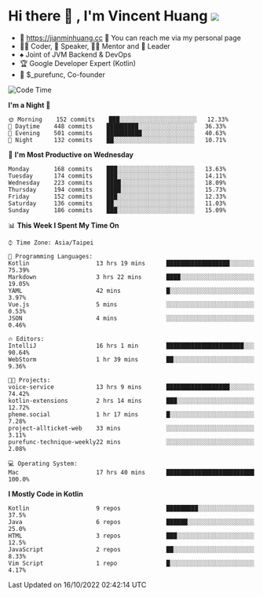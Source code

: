 # Hi there 👋 , I'm Vincent Huang ![](https://komarev.com/ghpvc/?username=Jian-Min-Huang)
- 💎 https://jianminhuang.cc 🙋 You can reach me via my personal page
- 👨‍💻 Coder, 🎤 Speaker, 👨‍🏫 Mentor and 🚀 Leader
- ♠️ Joint of JVM Backend & DevOps
- 🏆 Google Developer Expert (Kotlin)
- 💼 $_purefunc, Co-founder

<!--START_SECTION:waka-->
![Code Time](http://img.shields.io/badge/Code%20Time-1%2C080%20hrs%2016%20mins-blue)

**I'm a Night 🦉** 

```text
🌞 Morning    152 commits    ███░░░░░░░░░░░░░░░░░░░░░░   12.33% 
🌆 Daytime    448 commits    █████████░░░░░░░░░░░░░░░░   36.33% 
🌃 Evening    501 commits    ██████████░░░░░░░░░░░░░░░   40.63% 
🌙 Night      132 commits    ██░░░░░░░░░░░░░░░░░░░░░░░   10.71%

```
📅 **I'm Most Productive on Wednesday** 

```text
Monday       168 commits    ███░░░░░░░░░░░░░░░░░░░░░░   13.63% 
Tuesday      174 commits    ███░░░░░░░░░░░░░░░░░░░░░░   14.11% 
Wednesday    223 commits    ████░░░░░░░░░░░░░░░░░░░░░   18.09% 
Thursday     194 commits    ████░░░░░░░░░░░░░░░░░░░░░   15.73% 
Friday       152 commits    ███░░░░░░░░░░░░░░░░░░░░░░   12.33% 
Saturday     136 commits    ██░░░░░░░░░░░░░░░░░░░░░░░   11.03% 
Sunday       186 commits    ███░░░░░░░░░░░░░░░░░░░░░░   15.09%

```


📊 **This Week I Spent My Time On** 

```text
⌚︎ Time Zone: Asia/Taipei

💬 Programming Languages: 
Kotlin                   13 hrs 19 mins      ██████████████████░░░░░░░   75.39% 
Markdown                 3 hrs 22 mins       ████░░░░░░░░░░░░░░░░░░░░░   19.05% 
YAML                     42 mins             █░░░░░░░░░░░░░░░░░░░░░░░░   3.97% 
Vue.js                   5 mins              ░░░░░░░░░░░░░░░░░░░░░░░░░   0.53% 
JSON                     4 mins              ░░░░░░░░░░░░░░░░░░░░░░░░░   0.46%

🔥 Editors: 
IntelliJ                 16 hrs 1 min        ██████████████████████░░░   90.64% 
WebStorm                 1 hr 39 mins        ██░░░░░░░░░░░░░░░░░░░░░░░   9.36%

🐱‍💻 Projects: 
voice-service            13 hrs 9 mins       ██████████████████░░░░░░░   74.42% 
kotlin-extensions        2 hrs 14 mins       ███░░░░░░░░░░░░░░░░░░░░░░   12.72% 
pheme.social             1 hr 17 mins        █░░░░░░░░░░░░░░░░░░░░░░░░   7.28% 
project-allticket-web    33 mins             ░░░░░░░░░░░░░░░░░░░░░░░░░   3.11% 
purefunc-technique-weekly22 mins             ░░░░░░░░░░░░░░░░░░░░░░░░░   2.08%

💻 Operating System: 
Mac                      17 hrs 40 mins      █████████████████████████   100.0%

```

**I Mostly Code in Kotlin** 

```text
Kotlin                   9 repos             █████████░░░░░░░░░░░░░░░░   37.5% 
Java                     6 repos             ██████░░░░░░░░░░░░░░░░░░░   25.0% 
HTML                     3 repos             ███░░░░░░░░░░░░░░░░░░░░░░   12.5% 
JavaScript               2 repos             ██░░░░░░░░░░░░░░░░░░░░░░░   8.33% 
Vim Script               1 repo              █░░░░░░░░░░░░░░░░░░░░░░░░   4.17%

```



 Last Updated on 16/10/2022 02:42:14 UTC
<!--END_SECTION:waka-->
